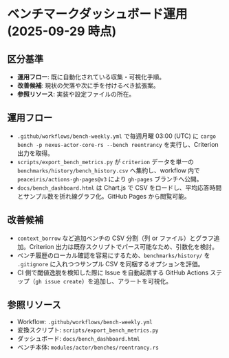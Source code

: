 # ベンチマークダッシュボード運用 (2025-09-29 時点)

## 区分基準
- **運用フロー**: 既に自動化されている収集・可視化手順。
- **改善候補**: 現状の欠落や次に手を付けるべき拡張案。
- **参照リソース**: 実装や設定ファイルの所在。

## 運用フロー
- `.github/workflows/bench-weekly.yml` で毎週月曜 03:00 (UTC) に `cargo bench -p nexus-actor-core-rs --bench reentrancy` を実行し、Criterion 出力を取得。
- `scripts/export_bench_metrics.py` が `criterion` データを単一の `benchmarks/history/bench_history.csv` へ集約し、workflow 内で `peaceiris/actions-gh-pages@v3` により `gh-pages` ブランチへ公開。
- `docs/bench_dashboard.html` は Chart.js で CSV をロードし、平均応答時間とサンプル数を折れ線グラフ化。GitHub Pages から閲覧可能。

## 改善候補
- `context_borrow` など追加ベンチの CSV 分割（列 or ファイル）とグラフ追加。Criterion 出力は既存スクリプトでパース可能なため、引数化を検討。
- ベンチ履歴のローカル確認を容易にするため、`benchmarks/history/` を `.gitignore` に入れつつサンプル CSV を同梱するオプションを評価。
- CI 側で閾値逸脱を検知した際に Issue を自動起票する GitHub Actions ステップ（`gh issue create`）を追加し、アラートを可視化。

## 参照リソース
- Workflow: `.github/workflows/bench-weekly.yml`
- 変換スクリプト: `scripts/export_bench_metrics.py`
- ダッシュボード: `docs/bench_dashboard.html`
- ベンチ本体: `modules/actor/benches/reentrancy.rs`
